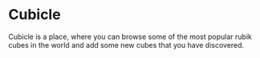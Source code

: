 # Cubicle
Cubicle is a place, where you can browse some of the most popular rubik cubes in the world and add some new cubes that you have discovered.
